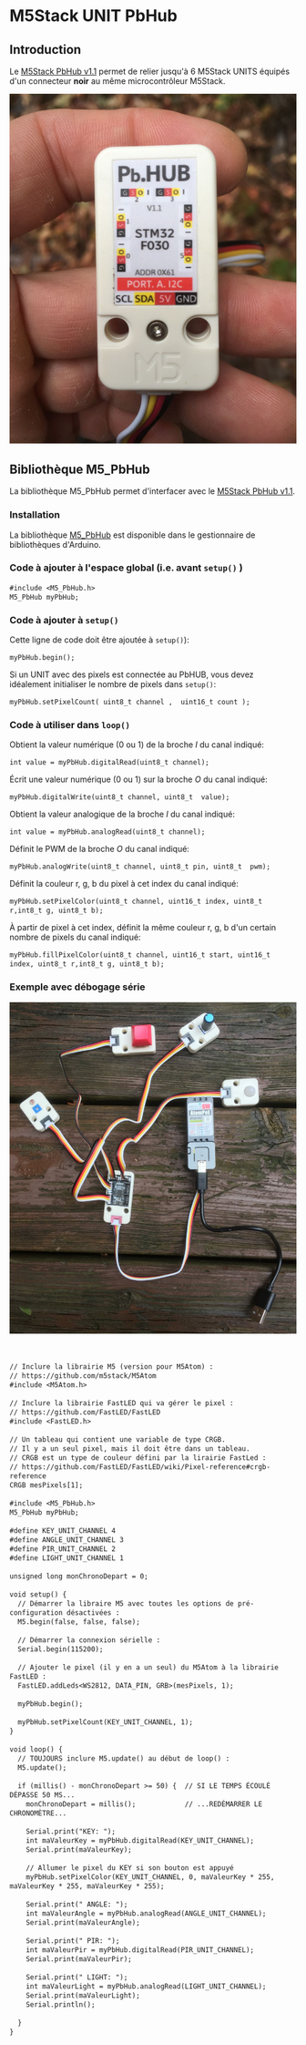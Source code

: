 # M5Stack UNIT PbHub

## Introduction

Le [M5Stack PbHub v1.1](https://docs.m5stack.com/en/unit/pbhub_1.1) permet de relier jusqu'à 6 M5Stack UNITS équipés d'un connecteur **noir** au même microcontrôleur M5Stack.

![L'arrière du PbHub v1.1](pbhub_back.jpg)



## Bibliothèque M5_PbHub

La bibliothèque M5_PbHub permet d'interfacer avec le [M5Stack PbHub v1.1](https://docs.m5stack.com/en/unit/pbhub_1.1).

###  Installation

La bibliothèque [M5_PbHub](https://github.com/thomasfredericks/M5_PbHub) est disponible dans le gestionnaire de bibliothèques d'Arduino.

### Code à ajouter à l'espace global (i.e. avant `setup()` )

```arduino
#include <M5_PbHub.h>
M5_PbHub myPbHub;
```

### Code à ajouter à `setup()`

Cette ligne de code doit être ajoutée à `setup()`):
```arduino
myPbHub.begin();
```

Si un UNIT avec des pixels est connectée au PbHUB, vous devez idéalement initialiser le nombre de pixels dans `setup()`:
```arduino
myPbHub.setPixelCount( uint8_t channel ,  uint16_t count );
```

### Code à utiliser dans `loop()`

Obtient la valeur numérique (0 ou 1) de la broche *I* du canal indiqué:
```arduino
int value = myPbHub.digitalRead(uint8_t channel);
```

Écrit une valeur numérique (0 ou 1) sur la broche *O* du canal indiqué:
```arduino
myPbHub.digitalWrite(uint8_t channel, uint8_t  value);
```

Obtient la valeur analogique de la broche *I* du canal indiqué:
```arduino
int value = myPbHub.analogRead(uint8_t channel);
```

Définit le PWM de la broche *O* du canal indiqué:
```arduino
myPbHub.analogWrite(uint8_t channel, uint8_t pin, uint8_t  pwm);
```

Définit la couleur r, g, b du pixel à cet index du canal indiqué:
```arduino
myPbHub.setPixelColor(uint8_t channel, uint16_t index, uint8_t r,int8_t g, uint8_t b);
```

À partir de pixel à cet index, définit la même couleur r, g, b  d'un certain nombre de pixels du canal indiqué: 
```arduino
myPbHub.fillPixelColor(uint8_t channel, uint16_t start, uint16_t index, uint8_t r,int8_t g, uint8_t b);
```

### Exemple avec débogage série

![Des UNITS KEY, LIGHT, PIR et ANGLE connectés au PbHub v1.1](pbhub_connected.jpg)

```arduino


// Inclure la librairie M5 (version pour M5Atom) :
// https://github.com/m5stack/M5Atom
#include <M5Atom.h>

// Inclure la librairie FastLED qui va gérer le pixel :
// https://github.com/FastLED/FastLED
#include <FastLED.h>

// Un tableau qui contient une variable de type CRGB.
// Il y a un seul pixel, mais il doit être dans un tableau.
// CRGB est un type de couleur défini par la lirairie FastLed :
// https://github.com/FastLED/FastLED/wiki/Pixel-reference#crgb-reference
CRGB mesPixels[1];

#include <M5_PbHub.h>
M5_PbHub myPbHub;

#define KEY_UNIT_CHANNEL 4
#define ANGLE_UNIT_CHANNEL 3
#define PIR_UNIT_CHANNEL 2
#define LIGHT_UNIT_CHANNEL 1

unsigned long monChronoDepart = 0;

void setup() {
  // Démarrer la libraire M5 avec toutes les options de pré-configuration désactivées :
  M5.begin(false, false, false);

  // Démarrer la connexion sérielle :
  Serial.begin(115200);

  // Ajouter le pixel (il y en a un seul) du M5Atom à la librairie FastLED :
  FastLED.addLeds<WS2812, DATA_PIN, GRB>(mesPixels, 1);

  myPbHub.begin();

  myPbHub.setPixelCount(KEY_UNIT_CHANNEL, 1);
}

void loop() {
  // TOUJOURS inclure M5.update() au début de loop() :
  M5.update();

  if (millis() - monChronoDepart >= 50) {  // SI LE TEMPS ÉCOULÉ DÉPASSE 50 MS...
    monChronoDepart = millis();            // ...REDÉMARRER LE CHRONOMÈTRE...

    Serial.print("KEY: ");
    int maValeurKey = myPbHub.digitalRead(KEY_UNIT_CHANNEL);
    Serial.print(maValeurKey);

    // Allumer le pixel du KEY si son bouton est appuyé
    myPbHub.setPixelColor(KEY_UNIT_CHANNEL, 0, maValeurKey * 255, maValeurKey * 255, maValeurKey * 255);

    Serial.print(" ANGLE: ");
    int maValeurAngle = myPbHub.analogRead(ANGLE_UNIT_CHANNEL);
    Serial.print(maValeurAngle);

    Serial.print(" PIR: ");
    int maValeurPir = myPbHub.digitalRead(PIR_UNIT_CHANNEL);
    Serial.print(maValeurPir);

    Serial.print(" LIGHT: ");
    int maValeurLight = myPbHub.analogRead(LIGHT_UNIT_CHANNEL);
    Serial.print(maValeurLight);
    Serial.println();

  }
}
```
